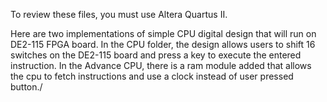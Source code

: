 To review these files, you must use Altera Quartus II.

Here are two implementations of simple CPU digital design that will run on DE2-115 FPGA board. In the CPU folder, the design allows users to shift 16 switches on the DE2-115 board and press a key to execute the entered instruction. In the Advance CPU, there is a ram module added that allows the cpu to fetch instructions and use a clock instead of user pressed button./
